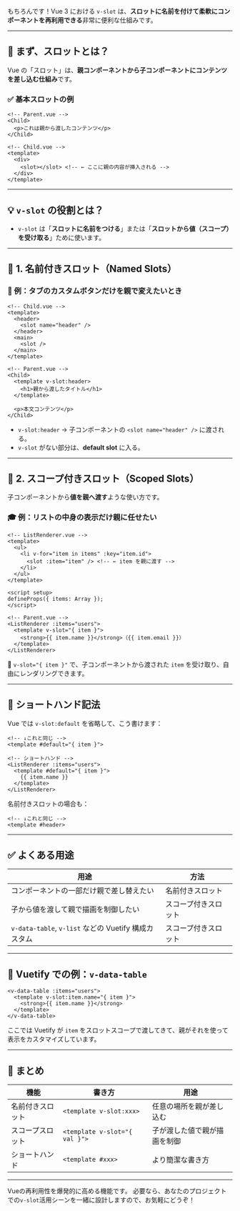 もちろんです！Vue 3 における `v-slot` は、**スロットに名前を付けて柔軟にコンポーネントを再利用できる**非常に便利な仕組みです。

---

## 🔰 まず、スロットとは？

Vue の「スロット」は、**親コンポーネントから子コンポーネントにコンテンツを差し込む仕組み**です。

### ✅ 基本スロットの例

```vue
<!-- Parent.vue -->
<Child>
  <p>これは親から渡したコンテンツ</p>
</Child>
```

```vue
<!-- Child.vue -->
<template>
  <div>
    <slot></slot> <!-- ← ここに親の内容が挿入される -->
  </div>
</template>
```

---

## 💡 `v-slot` の役割とは？

* `v-slot` は「**スロットに名前をつける**」または「**スロットから値（スコープ）を受け取る**」ために使います。

---

## 🧱 1. **名前付きスロット（Named Slots）**

### 🧪 例：タブのカスタムボタンだけを親で変えたいとき

```vue
<!-- Child.vue -->
<template>
  <header>
    <slot name="header" />
  </header>
  <main>
    <slot />
  </main>
</template>
```

```vue
<!-- Parent.vue -->
<Child>
  <template v-slot:header>
    <h1>親から渡したタイトル</h1>
  </template>

  <p>本文コンテンツ</p>
</Child>
```

* `v-slot:header` → 子コンポーネントの `<slot name="header" />` に渡される。
* `v-slot` がない部分は、**default slot** に入る。

---

## 🧠 2. **スコープ付きスロット（Scoped Slots）**

子コンポーネントから**値を親へ渡す**ような使い方です。

### 🎓 例：リストの中身の表示だけ親に任せたい

```vue
<!-- ListRenderer.vue -->
<template>
  <ul>
    <li v-for="item in items" :key="item.id">
      <slot :item="item" /> <!-- ← item を親に渡す -->
    </li>
  </ul>
</template>

<script setup>
defineProps({ items: Array });
</script>
```

```vue
<!-- Parent.vue -->
<ListRenderer :items="users">
  <template v-slot="{ item }">
    <strong>{{ item.name }}</strong>（{{ item.email }}）
  </template>
</ListRenderer>
```

📌 `v-slot="{ item }"` で、子コンポーネントから渡された `item` を受け取り、自由にレンダリングできます。

---

## 📝 ショートハンド記法

Vue では `v-slot:default` を省略して、こう書けます：

```vue
<!-- ↓これと同じ -->
<template #default="{ item }">
```

```vue
<!-- ショートハンド -->
<ListRenderer :items="users">
  <template #default="{ item }">
    {{ item.name }}
  </template>
</ListRenderer>
```

名前付きスロットの場合も：

```vue
<!-- ↓これと同じ -->
<template #header>
```

---

## ✅ よくある用途

| 用途                                          | 方法         |
| ------------------------------------------- | ---------- |
| コンポーネントの一部だけ親で差し替えたい                        | 名前付きスロット   |
| 子から値を渡して親で描画を制御したい                          | スコープ付きスロット |
| `v-data-table`, `v-list` などの Vuetify 構成カスタム | スコープ付きスロット |

---

## 🔧 Vuetify での例：`v-data-table`

```vue
<v-data-table :items="users">
  <template v-slot:item.name="{ item }">
    <strong>{{ item.name }}</strong>
  </template>
</v-data-table>
```

ここでは Vuetify が `item` をスロットスコープで渡してきて、親がそれを使って表示をカスタマイズしています。

---

## 📌 まとめ

| 機能       | 書き方                           | 用途             |
| -------- | ----------------------------- | -------------- |
| 名前付きスロット | `<template v-slot:xxx>`       | 任意の場所を親が差し込む   |
| スコープスロット | `<template v-slot="{ val }">` | 子が渡した値で親が描画を制御 |
| ショートハンド  | `<template #xxx>`             | より簡潔な書き方       |

---

Vueの再利用性を爆発的に高める機能です。
必要なら、あなたのプロジェクトでの`v-slot`活用シーンを一緒に設計しますので、お気軽にどうぞ！
